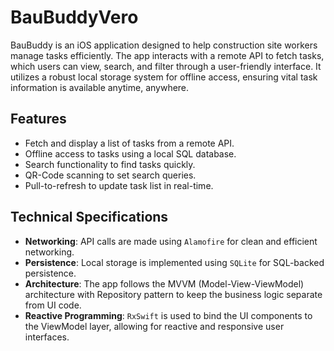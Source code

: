 # BauBuddyVero

BauBuddy is an iOS application designed to help construction site workers manage tasks efficiently. The app interacts with a remote API to fetch tasks, which users can view, search, and filter through a user-friendly interface. It utilizes a robust local storage system for offline access, ensuring vital task information is available anytime, anywhere.

## Features
- Fetch and display a list of tasks from a remote API.
- Offline access to tasks using a local SQL database.
- Search functionality to find tasks quickly.
- QR-Code scanning to set search queries.
- Pull-to-refresh to update task list in real-time.

## Technical Specifications
- **Networking**: API calls are made using `Alamofire` for clean and efficient networking.
- **Persistence**: Local storage is implemented using `SQLite` for SQL-backed persistence.
- **Architecture**: The app follows the MVVM (Model-View-ViewModel) architecture with Repository pattern to keep the business logic separate from UI code.
- **Reactive Programming**: `RxSwift` is used to bind the UI components to the ViewModel layer, allowing for reactive and responsive user interfaces.
